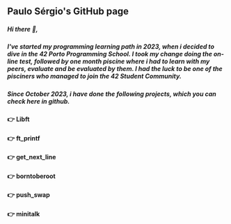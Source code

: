 ## <b>Paulo Sérgio's GitHub page</b>
##### Hi there 👋,
##### I've started my programming learning path in 2023, when i decided to dive in the 42 Porto Programming School. I took my change doing the on-line test, followed by one month piscine where i had to learn with my peers, evaluate and be evaluated by them. I had the luck to be one of the pisciners who managed to join the 42 Student Community.
##### Since October 2023, i have done the following projects, which you can check here in github.
#### 👉 Libft
#### 👉 ft_printf
#### 👉 get_next_line
#### 👉 borntoberoot
#### 👉 push_swap </p>
#### 👉 minitalk </p>
<!--
**psergioprt/psergioprt** is a ✨ _special_ ✨ repository because its `README.md` (this file) appears on your GitHub profile.

Here are some ideas to get you started:

- 🔭 I’m currently working on ...
- 🌱 I’m currently learning ...
- 👯 I’m looking to collaborate on ...
- 🤔 I’m looking for help with ...
- 💬 Ask me about ...
- 📫 How to reach me: ...
- 😄 Pronouns: ...
- ⚡ Fun fact: ...
-->

